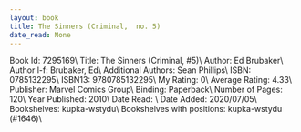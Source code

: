 ```yaml
---
layout: book
title: The Sinners (Criminal,  no. 5)
date_read: None
---
```


Book Id: 7295169\ 
Title: The Sinners (Criminal, #5)\ 
Author: Ed Brubaker\ 
Author l-f: Brubaker, Ed\ 
Additional Authors: Sean Phillips\ 
ISBN: 0785132295\ 
ISBN13: 9780785132295\ 
My Rating: 0\ 
Average Rating: 4.33\ 
Publisher: Marvel Comics Group\ 
Binding: Paperback\ 
Number of Pages: 120\ 
Year Published: 2010\ 
Date Read: \ 
Date Added: 2020/07/05\ 
Bookshelves: kupka-wstydu\ 
Bookshelves with positions: kupka-wstydu (#1646)\ 

